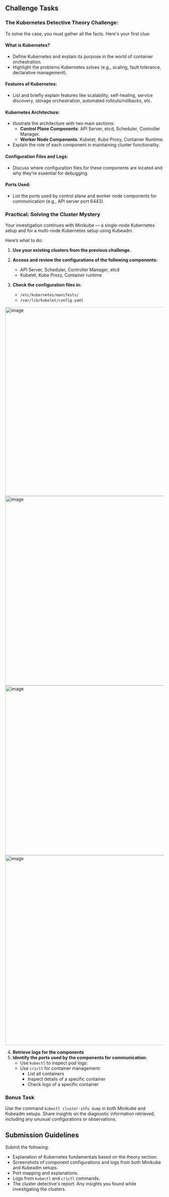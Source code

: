## Challenge Tasks

### The Kubernetes Detective Theory Challenge:
To solve the case, you must gather all the facts. Here's your first clue:

#### What is Kubernetes?
- Define Kubernetes and explain its purpose in the world of container orchestration.
- Highlight the problems Kubernetes solves (e.g., scaling, fault tolerance, declarative management).

#### Features of Kubernetes:
- List and briefly explain features like scalability, self-healing, service discovery, storage orchestration, automated rollouts/rollbacks, etc.

#### Kubernetes Architecture:
- Illustrate the architecture with two main sections:
  - **Control Plane Components**: API Server, etcd, Scheduler, Controller Manager.
  - **Worker Node Components**: Kubelet, Kube Proxy, Container Runtime.
- Explain the role of each component in maintaining cluster functionality.

#### Configuration Files and Logs:
- Discuss where configuration files for these components are located and why they’re essential for debugging.

#### Ports Used:
- List the ports used by control plane and worker node components for communication (e.g., API server port 6443).

### Practical: Solving the Cluster Mystery
Your investigation continues with Minikube — a single-node Kubernetes setup and for a multi-node Kubernetes setup using Kubeadm.

Here’s what to do:

1. **Use your existing clusters from the previous challenge.**
2. **Access and review the configurations of the following components:**
   - API Server, Scheduler, Controller Manager, etcd
   - Kubelet, Kube Proxy, Container runtime


3. **Check the configuration files in:**
   - `/etc/kubernetes/manifests/`
   - `/var/lib/kubelet/config.yaml`
  <img width="599" alt="image" src="https://github.com/user-attachments/assets/4faa42a0-88d7-439d-9580-1e3cb0b14375" />
<img width="601" alt="image" src="https://github.com/user-attachments/assets/cd55b06e-6907-4a49-baff-d905720908fa" />
<img width="538" alt="image" src="https://github.com/user-attachments/assets/d12b92e0-1227-4f20-a6b0-fbd54e085b77" />
<img width="602" alt="image" src="https://github.com/user-attachments/assets/9c9b1e65-b92b-4e06-a104-ead04770b9ce" />





4. **Retrieve logs for the components**
5. **Identify the ports used by the components for communication:**
   - Use `kubectl` to inspect pod logs:
   - Use `crictl` for container management:
     - List all containers
     - Inspect details of a specific container
     - Check logs of a specific container

### Bonus Task
Use the command `kubectl cluster-info dump` in both Minikube and Kubeadm setups.
Share insights on the diagnostic information retrieved, including any unusual configurations or observations.

## Submission Guidelines
Submit the following:
- Explanation of Kubernetes fundamentals based on the theory section.
- Screenshots of component configurations and logs from both Minikube and Kubeadm setups.
- Port mapping and explanations.
- Logs from `kubectl` and `crictl` commands.
- The cluster detective's report: Any insights you found while investigating the clusters.
